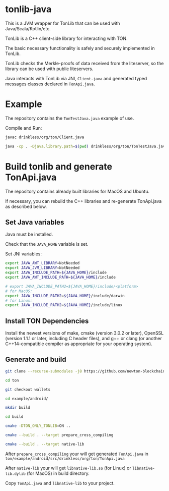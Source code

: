# tonlib-java

This is a JVM wrapper for TonLib that can be used with Java/Scala/Kotlin/etc.

TonLib is a C++ client-side library for interacting with TON.

The basic necessary functionality is safely and securely implemented in TonLib.

TonLib checks the Merkle-proofs of data received from the liteserver, so the library can be used with public liteservers.

Java interacts with TonLib via JNI, `Client.java` and generated typed messages classes declared in `TonApi.java`.


# Example

The repository contains the `TonTestJava.java` example of use.

Compile and Run:

```bash
javac drinkless/org/ton/Client.java

java -cp . -Djava.library.path=$(pwd) drinkless/org/ton/TonTestJava.java
```

# Build tonlib and generate TonApi.java

The repository contains already built libraries for MacOS and Ubuntu.

If necessary, you can rebuild the C++ libraries and re-generate TonApi.java as described below.

## Set Java variables

Java must be installed.

Check that the `JAVA_HOME` variable is set.

Set JNI variables:

```bash
export JAVA_AWT_LIBRARY=NotNeeded
export JAVA_JVM_LIBRARY=NotNeeded
export JAVA_INCLUDE_PATH=${JAVA_HOME}/include
export JAVA_AWT_INCLUDE_PATH=${JAVA_HOME}/include

# export JAVA_INCLUDE_PATH2=${JAVA_HOME}/include/<platform>
# for MacOS:
export JAVA_INCLUDE_PATH2=${JAVA_HOME}/include/darwin
# for Linux: 
export JAVA_INCLUDE_PATH2=${JAVA_HOME}/include/linux
```

## Install TON Dependencies

Install the newest versions of make, cmake (version 3.0.2 or later), OpenSSL (version 1.1.1 or later, including C header files), and g++ or clang (or another C++14-compatible compiler as appropriate for your operating system).

## Generate and build

```bash
git clone --recurse-submodules -j8 https://github.com/newton-blockchain/ton

cd ton

git checkout wallets

cd example/android/

mkdir build

cd build

cmake -DTON_ONLY_TONLIB=ON ..

cmake --build . --target prepare_cross_compiling

cmake --build . --target native-lib
```

After `prepare_cross_compiling` your will get generated `TonApi.java` in `ton/example/android/src/drinkless/org/ton/TonApi.java`

After `native-lib` your will get `libnative-lib.so` (for Linux) or `libnative-lib.dylib` (for MacOS) in build directory.

Copy `TonApi.java` and `libnative-lib` to your project.